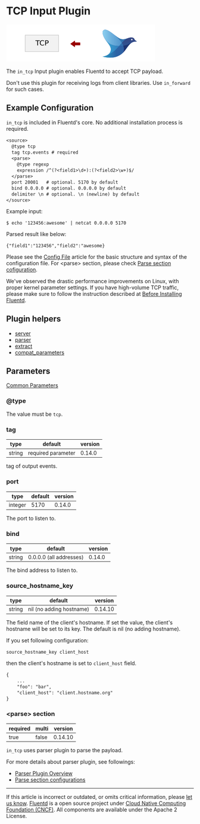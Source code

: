 # TCP Input Plugin

![](/images/plugins/input/tcp.png)

The `in_tcp` Input plugin enables Fluentd to accept TCP payload.

Don't use this plugin for receiving logs from client libraries. Use
`in_forward` for such cases.


## Example Configuration

`in_tcp` is included in Fluentd's core. No additional installation
process is required.

``` {.CodeRay}
<source>
  @type tcp
  tag tcp.events # required
  <parse>
    @type regexp
    expression /^(?<field1>\d+):(?<field2>\w+)$/
  </parse>
  port 20001   # optional. 5170 by default
  bind 0.0.0.0 # optional. 0.0.0.0 by default
  delimiter \n # optional. \n (newline) by default
</source>
```

Example input:

``` {.CodeRay}
$ echo '123456:awesome' | netcat 0.0.0.0 5170
```

Parsed result like below:

``` {.CodeRay}
{"field1":"123456","field2":"awesome}
```

Please see the [Config File](/configuration/config-file.md) article for the basic
structure and syntax of the configuration file. For \<parse\> section,
please check [Parse section cofiguration](/configuration/parse-section.md).

We\'ve observed the drastic performance improvements on Linux, with
proper kernel parameter settings. If you have high-volume TCP traffic,
please make sure to follow the instruction described at [Before Installing Fluentd](/articles/before-install.md).


## Plugin helpers

-   [server](/articles/api-plugin-helper-server.md)
-   [parser](/articles/api-plugin-helper-parser.md)
-   [extract](/articles/api-plugin-helper-extract.md)
-   [compat\_parameters](/articles/api-plugin-helper-compat_parameters.md)


## Parameters

[Common Parameters](/configuration/plugin-common-parameters.md)

### @type

The value must be `tcp`.


### tag

|	    type |        default |        version	|
|--------|--------------------|---------|
|	   string | required parameter | 0.14.0	|

tag of output events.


### port

|	    type |    default |  version	|
|---------|---------|---------|
|	   integer | 5170 | 0.14.0	|

The port to listen to.


### bind

|	    type |           default |          version	|
|--------|-------------------------|---------|
|	   string | 0.0.0.0 (all addresses) | 0.14.0	|

The bind address to listen to.


### source\_hostname\_key

|	    type |           default |           version	|
|--------|--------------------------|---------|
|	   string | nil (no adding hostname) | 0.14.10	|

The field name of the client's hostname. If set the value, the client's
hostname will be set to its key. The default is nil (no adding
hostname).

If you set following configuration:

``` {.CodeRay}
source_hostname_key client_host
```

then the client's hostname is set to `client_host` field.

``` {.CodeRay}
{
    ...
    "foo": "bar",
    "client_host": "client.hostname.org"
}
```


### &lt;parse&gt; section

|	   required |  multi |  version	|
|----------|-------|---------|
|	     true | false | 0.14.10	|

`in_tcp` uses parser plugin to parse the payload.

For more details about parser plugin, see followings:

-   [Parser Plugin Overview](/plugins/parser/README.md)
-   [Parse section configurations](/configuration/parse-section.md)


------------------------------------------------------------------------

If this article is incorrect or outdated, or omits critical information, please [let us know](https://github.com/fluent/fluentd-docs/issues?state=open).
[Fluentd](http://www.fluentd.org/) is a open source project under [Cloud Native Computing Foundation (CNCF)](https://cncf.io/). All components are available under the Apache 2 License.
